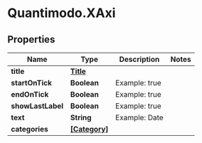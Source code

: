 # Quantimodo.XAxi

## Properties
Name | Type | Description | Notes
------------ | ------------- | ------------- | -------------
**title** | [**Title**](Title.md) |  | 
**startOnTick** | **Boolean** | Example: true | 
**endOnTick** | **Boolean** | Example: true | 
**showLastLabel** | **Boolean** | Example: true | 
**text** | **String** | Example: Date | 
**categories** | [**[Category]**](Category.md) |  | 


